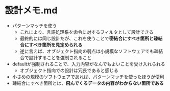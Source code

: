 # 設計メモ.md

* パターンマッチを使う
  * これにより、言語処理系を命令に対するフィルタとして設計できる
  * 最終的には同じ設計だが、これを使うことで**密結合にすべき箇所と疎結合にすべき箇所を見定められる**
  * 逆に言えば、オブジェクト指向の弱点は小規模なソフトウェアでも疎結合で設計することを強制されること
* defaultが強制されることで、入力内容がなんでもよいことを受け入れられる
  * オブジェクト指向での設計は冗長であると感じる
* 小さめの規模のソフトウェアであれば、パターンマッチを使ったほうが便利
* 疎結合にすべき箇所とは、**飛んでくるデータの内容がわからない箇所である**

